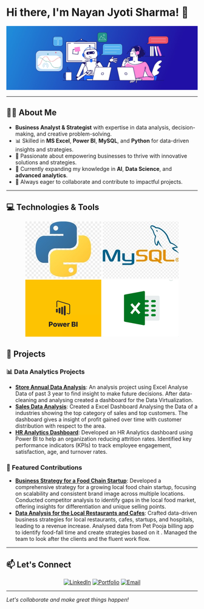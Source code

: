 # Hi there, I'm Nayan Jyoti Sharma! 👋

![Profile Banner](chatGPT-GitHub-banner.jpg) <!-- Replace with your custom banner image URL -->

---

## 👨‍💻 About Me

- **Business Analyst & Strategist** with expertise in data analysis, decision-making, and creative problem-solving.
- 📊 Skilled in **MS Excel**, **Power BI**, **MySQL**, and **Python** for data-driven insights and strategies.
- 🤝 Passionate about empowering businesses to thrive with innovative solutions and strategies.
- 🌱 Currently expanding my knowledge in **AI**, **Data Science**, and **advanced analytics**.
- 🚀 Always eager to collaborate and contribute to impactful projects.

---

## 💻 Technologies & Tools

<div align="center">

![Python](pythonnewwww.jpg)
![MySQL](aa7ffc9id.jpg)
![Power BI](Powerbinew.gif)
![Excel](EXCEL.gif)

</div>


## 🚀 Projects

### 📊 Data Analytics Projects
- **[Store Annual Data Analysis](https://1drv.ms/x/c/b770a6cd097714de/Ef8beWnr2bhPvDILAYLBDtEBMV-Q1dWIr0Y5B9i6dAOj9Q?e=zzkfMY)**: An analysis project using Excel Analyse Data of past 3 year to find insight to make future decisions. After data-cleaning and analysing created a dashboard for the Data Virtualization.
- **[Sales Data Analysis](https://1drv.ms/x/c/b770a6cd097714de/ESA1_N8ZM_lIs_6XU77so1wB3lAGXm7eI76e7DyFrGQi-g?e=jxV91u)**: Created a Excel Dashboard Analysing the Data of a industries showing the top category of sales and top customers. The dashboard gives a insight of profit gained over time with customer distribution with respect to the area.
- **[HR Analytics Dashboard](#)**: Developed an HR Analytics dashboard using Power BI to help an organization reducing attrition rates.
 Identified key performance indicators (KPIs) to track employee engagement, satisfaction, age, and
 turnover rates.
 
### 🌟 Featured Contributions
- **[Business Strategy for a Food Chain Startup](#)**: Developed a comprehensive strategy for a growing local food chain startup, focusing on scalability and consistent brand image across multiple locations.  Conducted competitor analysis to identify gaps in the local food market, offering insights for
 differentiation and unique selling points.
- **[Data Analysis for the Local Restaurants and Cafes](#)**: Crafted data-driven business strategies for local restaurants, cafes, startups, and hospitals, leading to a
 revenue increase.
  Analysed data from Pet Pooja billing app to identify food-fall time and create strategies based on it .
  Managed the team to look after the clients and the fluent work flow.

---

## 📫 Let's Connect

<div align="center">

[![LinkedIn](https://img.shields.io/badge/LinkedIn-0A66C2?style=for-the-badge&logo=linkedin&logoColor=white)](https://www.linkedin.com/in/nayanxs/)
[![Portfolio](https://img.shields.io/badge/Portfolio-FF5722?style=for-the-badge&logo=google-chrome&logoColor=white)](https://nayanxs.github.io/About-NayanXS/)
[![Email](https://img.shields.io/badge/Email-D14836?style=for-the-badge&logo=gmail&logoColor=white)](mailto:nayanxs8881@gmail.com)

</div>

---

*Let's collaborate and make great things happen!*
